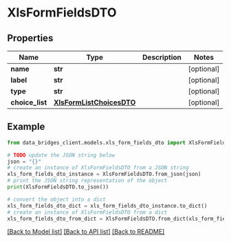 # XlsFormFieldsDTO


## Properties

Name | Type | Description | Notes
------------ | ------------- | ------------- | -------------
**name** | **str** |  | [optional] 
**label** | **str** |  | [optional] 
**type** | **str** |  | [optional] 
**choice_list** | [**XlsFormListChoicesDTO**](XlsFormListChoicesDTO.md) |  | [optional] 

## Example

```python
from data_bridges_client.models.xls_form_fields_dto import XlsFormFieldsDTO

# TODO update the JSON string below
json = "{}"
# create an instance of XlsFormFieldsDTO from a JSON string
xls_form_fields_dto_instance = XlsFormFieldsDTO.from_json(json)
# print the JSON string representation of the object
print(XlsFormFieldsDTO.to_json())

# convert the object into a dict
xls_form_fields_dto_dict = xls_form_fields_dto_instance.to_dict()
# create an instance of XlsFormFieldsDTO from a dict
xls_form_fields_dto_from_dict = XlsFormFieldsDTO.from_dict(xls_form_fields_dto_dict)
```
[[Back to Model list]](../README.md#documentation-for-models) [[Back to API list]](../README.md#documentation-for-api-endpoints) [[Back to README]](../README.md)


